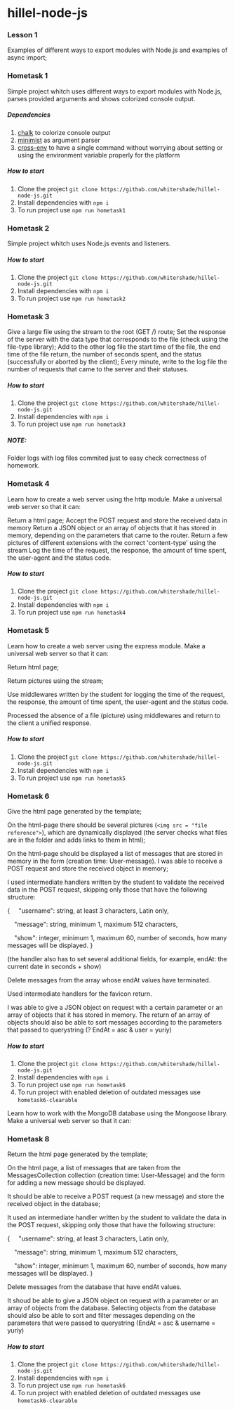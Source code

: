 # hillel-node-js

### Lesson 1 
Examples of different ways to export modules with Node.js and examples of async import;

### Hometask 1
Simple project whitch uses different ways to export modules with Node.js, parses provided arguments and shows colorized console output.

##### Dependencies
1. [chalk](https://github.com/chalk/chalk) to colorize console output
1. [minimist](https://github.com/substack/minimist) as argument parser
1. [cross-env](https://github.com/kentcdodds/cross-env) to have a single command without worrying about setting or using the environment variable properly for the platform

##### How to start
1. Clone the project `git clone https://github.com/whitershade/hillel-node-js.git`
1. Install dependencies with `npm i`
1. To run project use `npm run hometask1`

### Hometask 2
Simple project whitch uses Node.js events and listeners.

##### How to start
1. Clone the project `git clone https://github.com/whitershade/hillel-node-js.git`
1. Install dependencies with `npm i`
1. To run project use `npm run hometask2`

### Hometask 3
Give a large file using the stream to the root (GET /) route;
Set the response of the server with the data type that corresponds to the file (check using the file-type library);
Add to the other log file the start time of the file, the end time of the file return, the number of seconds spent, and the status (successfully or aborted by the client);
Every minute, write to the log file the number of requests that came to the server and their statuses.

##### How to start
1. Clone the project `git clone https://github.com/whitershade/hillel-node-js.git`
1. Install dependencies with `npm i`
1. To run project use `npm run hometask3`

##### NOTE:
Folder logs with log files commited just to easy check сorrectness of homework.

### Hometask 4
Learn how to create a web server using the http module.
Make a universal web server so that it can:

Return a html page;
Accept the POST request and store the received data in memory
Return a JSON object or an array of objects that it has stored in memory, depending on the parameters that came to the router.
Return a few pictures of different extensions with the correct 'content-type' using the stream
Log the time of the request, the response, the amount of time spent, the user-agent and the status code.

##### How to start
1. Clone the project `git clone https://github.com/whitershade/hillel-node-js.git`
1. Install dependencies with `npm i`
1. To run project use `npm run hometask4`

### Hometask 5
Learn how to create a web server using the express module.
Make a universal web server so that it can:

Return html page;

Return pictures using the stream;

Use middlewares written by the student for logging the time of the request, the response, the amount of time spent, the user-agent and the status code.

Processed the absence of a file (picture) using middlewares and return to the client a unified response.

##### How to start
1. Clone the project `git clone https://github.com/whitershade/hillel-node-js.git`
1. Install dependencies with `npm i`
1. To run project use `npm run hometask5`

### Hometask 6
Give the html page generated by the template;

On the html-page there should be several pictures (`<img src = "file reference">`), which are dynamically displayed (the server checks what files are in the folder and adds links to them in html);

On the html-page should be displayed a list of messages that are stored in memory in the form (creation time: User-message).
I was able to receive a POST request and store the received object in memory;

I used intermediate handlers written by the student to validate the received data in the POST request, skipping only those that have the following structure:

{
    "username": string, at least 3 characters, Latin only,
    
    "message": string, minimum 1, maximum 512 characters,
    
    "show": integer, minimum 1, maximum 60, number of seconds, how many messages will be displayed.
}

(the handler also has to set several additional fields, for example, endAt: the current date in seconds + show)

Delete messages from the array whose endAt values have terminated.

Used intermediate handlers for the favicon return.

I was able to give a JSON object on request with a certain parameter or an array of objects that it has stored in memory.
The return of an array of objects should also be able to sort messages according to the parameters that passed to querystring (? EndAt = asc & user = yuriy)

##### How to start
1. Clone the project `git clone https://github.com/whitershade/hillel-node-js.git`
1. Install dependencies with `npm i`
1. To run project use `npm run hometask6`
1. To run project with enabled deletion of outdated messages use `hometask6-clearable`

Learn how to work with the MongoDB database using the Mongoose library.
Make a universal web server so that it can:

### Hometask 8
Return the html page generated by the template;

On the html page, a list of messages that are taken from the MessagesCollection collection (creation time: User-Message) and the form for adding a new message should be displayed.

It should be able to receive a POST request (a new message) and store the received object in the database;

It used an intermediate handler written by the student to validate the data in the POST request, skipping only those that have the following structure:

{
    "username": string, at least 3 characters, Latin only,
    
    "message": string, minimum 1, maximum 512 characters,
    
    "show": integer, minimum 1, maximum 60, number of seconds, how many messages will be displayed.
}

Delete messages from the database that have endAt values.

It shoud be able to give a JSON object on request with a parameter or an array of objects from the database.
Selecting objects from the database should also be able to sort and filter messages depending on the parameters that were passed to querystring (EndAt = asc & username = yuriy)

##### How to start
1. Clone the project `git clone https://github.com/whitershade/hillel-node-js.git`
1. Install dependencies with `npm i`
1. To run project use `npm run hometask6`
1. To run project with enabled deletion of outdated messages use `hometask6-clearable`
